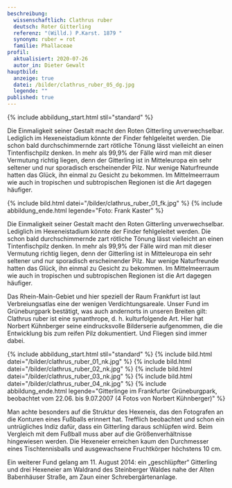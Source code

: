 ```yaml
---
beschreibung:
  wissenschaftlich: Clathrus ruber
  deutsch: Roter Gitterling
  referenz: "(Willd.) P.Karst. 1879 "
  synonym: ruber = rot
  familie: Phallaceae
profil:
  aktualisiert: 2020-07-26
  autor_in: Dieter Gewalt
hauptbild:
  anzeige: true
  datei: /bilder/clathrus_ruber_05_dg.jpg
  legende: ""
published: true
---
```

{% include abbildung_start.html stil="standard" %}

Die Einmaligkeit seiner Gestalt macht den Roten Gitterling unverwechselbar. Lediglich im Hexeneistadium könnte der Finder fehlgeleitet werden. Die schon bald durchschimmernde zart rötliche Tönung lässt vielleicht an einen Tintenfischpilz denken. In mehr als 99,9% der Fälle wird man mit dieser Vermutung richtig liegen, denn der Gitterling ist in Mitteleuropa ein sehr seltener und nur sporadisch erscheinender Pilz. Nur wenige Naturfreunde hatten das Glück, ihn einmal zu Gesicht zu bekommen. Im Mittelmeerraum wie auch in tropischen und subtropischen Regionen ist die Art dagegen häufiger.

{% include bild.html datei="/bilder/clathrus_ruber_01_fk.jpg" %}
{% include abbildung_ende.html legende="Foto: Frank Kaster" %}

Die Einmaligkeit seiner Gestalt macht den Roten Gitterling unverwechselbar. Lediglich im Hexeneistadium könnte der Finder fehlgeleitet werden. Die schon bald durchschimmernde zart rötliche Tönung lässt vielleicht an einen Tintenfischpilz denken. In mehr als 99,9% der Fälle wird man mit dieser Vermutung richtig liegen, denn der Gitterling ist in Mitteleuropa ein sehr seltener und nur sporadisch erscheinender Pilz. Nur wenige Naturfreunde hatten das Glück, ihn einmal zu Gesicht zu bekommen. Im Mittelmeerraum wie auch in tropischen und subtropischen Regionen ist die Art dagegen häufiger.

Das Rhein-Main-Gebiet und hier speziell der Raum Frankfurt ist laut Verbreiungsatlas eine der wenigen Verdichtungsareale. Unser Fund im Grüneburgpark bestätigt, was auch andernorts in unseren Breiten gilt: Clathrus ruber ist eine synanthrope, d. h. kulturfolgende Art. Hier hat Norbert Kühnberger seine eindrucksvolle Bilderserie aufgenommen, die die Entwicklung bis zum reifen Pilz dokumentiert. Und Fliegen sind immer dabei.

{% include abbildung_start.html stil="standard" %}
{% include bild.html datei="/bilder/clathrus_ruber_01_nk.jpg" %}
{% include bild.html datei="/bilder/clathrus_ruber_02_nk.jpg" %}
{% include bild.html datei="/bilder/clathrus_ruber_03_nk.jpg" %}
{% include bild.html datei="/bilder/clathrus_ruber_04_nk.jpg" %}
{% include abbildung_ende.html legende="Gitterlinge im Frankfurter Grüneburgpark, beobachtet vom 22.06. bis 9.07.2007 (4 Fotos von Norbert Kühnberger)" %}

Man achte besonders auf die Struktur des Hexeneis, das den Fotografen an die Konturen eines Fußballs erinnert hat. Trefflich beobachtet und schon ein untrügliches Indiz dafür, dass ein Gitterling daraus schlüpfen wird. Beim Vergleich mit dem Fußball muss aber auf die Größenverhältnisse hingewiesen werden. Die Hexeneier erreichen kaum den Durchmesser eines Tischtennisballs und ausgewachsene Fruchtkörper höchstens 10 cm.

Ein weiterer Fund gelang am 11. August 2014: ein „geschlüpfter“ Gitterling und drei Hexeneier am Waldrand des Steinberger Waldes nahe der Alten Babenhäuser Straße, am Zaun einer Schrebergärtenanlage.